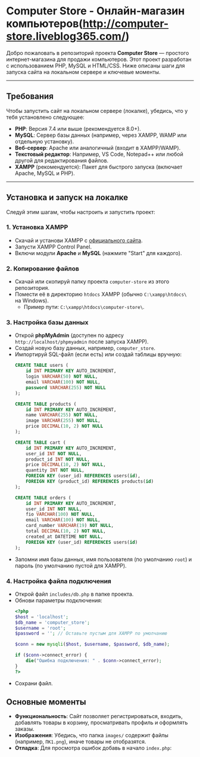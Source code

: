 # Computer Store - Онлайн-магазин компьютеров(http://computer-store.liveblog365.com/)

Добро пожаловать в репозиторий проекта **Computer Store** — простого интернет-магазина для продажи компьютеров. Этот проект разработан с использованием PHP, MySQL и HTML/CSS. Ниже описаны шаги для запуска сайта на локальном сервере и ключевые моменты.

---

## Требования

Чтобы запустить сайт на локальном сервере (локалке), убедись, что у тебя установлено следующее:

- **PHP**: Версия 7.4 или выше (рекомендуется 8.0+).
- **MySQL**: Сервер базы данных (например, через XAMPP, WAMP или отдельную установку).
- **Веб-сервер**: Apache или аналогичный (входит в XAMPP/WAMP).
- **Текстовый редактор**: Например, VS Code, Notepad++ или любой другой для редактирования файлов.
- **XAMPP** (рекомендуется): Пакет для быстрого запуска (включает Apache, MySQL и PHP).

---

## Установка и запуск на локалке

Следуй этим шагам, чтобы настроить и запустить проект:

### 1. Установка XAMPP
- Скачай и установи XAMPP с [официального сайта](https://www.apachefriends.org/).
- Запусти XAMPP Control Panel.
- Включи модули **Apache** и **MySQL** (нажмите "Start" для каждого).

### 2. Копирование файлов
- Скачай или скопируй папку проекта `computer-store` из этого репозитория.
- Помести её в директорию `htdocs` XAMPP (обычно `C:\xampp\htdocs\` на Windows).
  - Пример пути: `C:\xampp\htdocs\computer-store\`.

### 3. Настройка базы данных
- Открой **phpMyAdmin** (доступен по адресу `http://localhost/phpmyadmin` после запуска XAMPP).
- Создай новую базу данных, например, `computer_store`.
- Импортируй SQL-файл (если есть) или создай таблицы вручную:
  ```sql
  CREATE TABLE users (
      id INT PRIMARY KEY AUTO_INCREMENT,
      login VARCHAR(50) NOT NULL,
      email VARCHAR(100) NOT NULL,
      password VARCHAR(255) NOT NULL
  );

  CREATE TABLE products (
      id INT PRIMARY KEY AUTO_INCREMENT,
      name VARCHAR(255) NOT NULL,
      image VARCHAR(255) NOT NULL,
      price DECIMAL(10, 2) NOT NULL
  );

  CREATE TABLE cart (
      id INT PRIMARY KEY AUTO_INCREMENT,
      user_id INT NOT NULL,
      product_id INT NOT NULL,
      price DECIMAL(10, 2) NOT NULL,
      quantity INT NOT NULL,
      FOREIGN KEY (user_id) REFERENCES users(id),
      FOREIGN KEY (product_id) REFERENCES products(id)
  );

  CREATE TABLE orders (
      id INT PRIMARY KEY AUTO_INCREMENT,
      user_id INT NOT NULL,
      fio VARCHAR(100) NOT NULL,
      email VARCHAR(100) NOT NULL,
      card_number VARCHAR(19) NOT NULL,
      total DECIMAL(10, 2) NOT NULL,
      created_at DATETIME NOT NULL,
      FOREIGN KEY (user_id) REFERENCES users(id)
  );
  ```
- Запомни имя базы данных, имя пользователя (по умолчанию `root`) и пароль (по умолчанию пустой для XAMPP).

### 4. Настройка файла подключения
- Открой файл `includes/db.php` в папке проекта.
- Обнови параметры подключения:
  ```php
  <?php
  $host = 'localhost';
  $db_name = 'computer_store';
  $username = 'root';
  $password = ''; // Оставьте пустым для XAMPP по умолчанию

  $conn = new mysqli($host, $username, $password, $db_name);

  if ($conn->connect_error) {
      die("Ошибка подключения: " . $conn->connect_error);
  }
  ?>
  ```
- Сохрани файл.
## Основные моменты

- **Функциональность**: Сайт позволяет регистрироваться, входить, добавлять товары в корзину, просматривать профиль и оформлять заказы.
- **Изображения**: Убедись, что папка `images/` содержит файлы (например, `ПК1.png`), иначе товары не отобразятся.
- **Отладка**: Для просмотра ошибок добавь в начало `index.php`:

